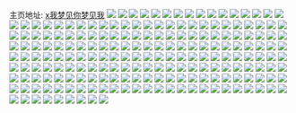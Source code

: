 主页地址: [x我梦见你梦见我](https://weibo.com/u/5977188465) 
![](https://wx4.sinaimg.cn/mw2000/006wvFLzly1h5cghpqr9rj30j60j6wf4.jpg) 
![](https://wx4.sinaimg.cn/mw2000/006wvFLzly1h5bfsxnm4qj30ho0gt763.jpg) 
![](https://wx4.sinaimg.cn/mw2000/006wvFLzly1h5b584u27hj31400u0dmn.jpg) 
![](https://wx4.sinaimg.cn/mw2000/006wvFLzly1h5b58yd6naj308c08cglr.jpg) 
![](https://wx4.sinaimg.cn/mw2000/006wvFLzly1h57rzgthncj30n01dsadx.jpg) 
![](https://wx4.sinaimg.cn/mw2000/006wvFLzly1h577f4n6uaj30u00u03zz.jpg) 
![](https://wx4.sinaimg.cn/mw2000/006wvFLzly1h53150cgvrj30dr0deq3c.jpg) 
![](https://wx4.sinaimg.cn/mw2000/006wvFLzly1h50iwez4wej30u014g11u.jpg) 
![](https://wx4.sinaimg.cn/mw2000/006wvFLzly1h50iwbhvygj30n00c9gm1.jpg) 
![](https://wx4.sinaimg.cn/mw2000/006wvFLzly1h4ym96m2jgj30u0140afv.jpg) 
![](https://wx4.sinaimg.cn/mw2000/006wvFLzly1h4ym98xtp4j30n00n0myi.jpg) 
![](https://wx4.sinaimg.cn/mw2000/006wvFLzly1h4xebi1ktaj30n01dsjsm.jpg) 
![](https://wx4.sinaimg.cn/mw2000/006wvFLzly1h4xebi87a8j30h90aft9c.jpg) 
![](https://wx4.sinaimg.cn/mw2000/006wvFLzly1h4v18kxrm2j31400u0gw9.jpg) 
![](https://wx4.sinaimg.cn/mw2000/006wvFLzly1h4v18leuzsj31400u07a9.jpg) 
![](https://wx4.sinaimg.cn/mw2000/006wvFLzly1h4v19a64v6j30u00vjq6n.jpg) 
![](https://wx4.sinaimg.cn/mw2000/006wvFLzly1h4v18tbi1nj30dw0dwt9n.jpg) 
![](https://wx4.sinaimg.cn/mw2000/006wvFLzly1h4typhq037j31870u0432.jpg) 
![](https://wx4.sinaimg.cn/mw2000/006wvFLzly1h4rpqqn0ssj30gq0afjrj.jpg) 
![](https://wx4.sinaimg.cn/mw2000/006wvFLzly1h4rpqq6gh0j30hs0hsq3z.jpg) 
![](https://wx4.sinaimg.cn/mw2000/006wvFLzly1h4rdmv8sh6j30er0c674j.jpg) 
![](https://wx4.sinaimg.cn/mw2000/006wvFLzly1h4qjcexuu9j31900oln05.jpg) 
![](https://wx4.sinaimg.cn/mw2000/006wvFLzly1h4qj7uxaqcj30tu0x9gsr.jpg) 
![](https://wx4.sinaimg.cn/mw2000/006wvFLzly1h4qjdrmn6wj30n00v0q4d.jpg) 
![](https://wx4.sinaimg.cn/mw2000/006wvFLzly1h4qj7vga4mj30n01ds0tx.jpg) 
![](https://wx4.sinaimg.cn/mw2000/006wvFLzly1h4qjee7ze7j30hj09zaae.jpg) 
![](https://wx4.sinaimg.cn/mw2000/006wvFLzly1h4qj695xwqj30j60j6gn0.jpg) 
![](https://wx4.sinaimg.cn/mw2000/006wvFLzgy1h4q0z26gt5j31940u0alg.jpg) 
![](https://wx4.sinaimg.cn/mw2000/006wvFLzgy1h4q0zhzun3j30bg0aoq37.jpg) 
![](https://wx4.sinaimg.cn/mw2000/006wvFLzgy1h4petecepoj31400u0q9x.jpg) 
![](https://wx4.sinaimg.cn/mw2000/006wvFLzgy1h4pet8uw4bj30n01dsn1t.jpg) 
![](https://wx4.sinaimg.cn/mw2000/006wvFLzgy1h4o6inr2l4j33402c0e82.jpg) 
![](https://wx4.sinaimg.cn/mw2000/006wvFLzgy1h4n26nofdzj33402c0kjl.jpg) 
![](https://wx4.sinaimg.cn/mw2000/006wvFLzgy1h4n26lu2fsj33402c0u0x.jpg) 
![](https://wx4.sinaimg.cn/mw2000/006wvFLzgy1h4n26ji8olj33402c0kjm.jpg) 
![](https://wx4.sinaimg.cn/mw2000/006wvFLzgy1h4n26tpj30j30ho0lxtbp.jpg) 
![](https://wx4.sinaimg.cn/mw2000/006wvFLzgy1h4lw2sop1gj30gi0rhgow.jpg) 
![](https://wx4.sinaimg.cn/mw2000/006wvFLzgy1h4lve08qzvj30hd0u4wij.jpg) 
![](https://wx4.sinaimg.cn/mw2000/006wvFLzgy1h4lve10fwjj30hn0uwn0a.jpg) 
![](https://wx4.sinaimg.cn/mw2000/006wvFLzgy1h4lve1u97kj30i40mwgoo.jpg) 
![](https://wx4.sinaimg.cn/mw2000/006wvFLzgy1h4lveoqeeuj30i20zc0xh.jpg) 
![](https://wx4.sinaimg.cn/mw2000/006wvFLzgy1h4lvf2uycoj30gz0gztam.jpg) 
![](https://wx4.sinaimg.cn/mw2000/006wvFLzly1h4jlxqvyauj308c087jrh.jpg) 
![](https://wx4.sinaimg.cn/mw2000/006wvFLzly1h4ib3kht56j31ds0n0wzy.jpg) 
![](https://wx4.sinaimg.cn/mw2000/006wvFLzly1h4g5nbvpnej31z322dhdt.jpg) 
![](https://wx4.sinaimg.cn/mw2000/006wvFLzly1h4g5ncw1psj32021zxnpd.jpg) 
![](https://wx4.sinaimg.cn/mw2000/006wvFLzly1h4g5ndbd5nj30iu0iuwf6.jpg) 
![](https://wx4.sinaimg.cn/mw2000/006wvFLzly1h4eyb6gluxj30hk14yahw.jpg) 
![](https://wx4.sinaimg.cn/mw2000/006wvFLzly1h4eyblkuv6j30gi12sq7r.jpg) 
![](https://wx4.sinaimg.cn/mw2000/006wvFLzly1h4ey41xb3xj30gb10qwgw.jpg) 
![](https://wx4.sinaimg.cn/mw2000/006wvFLzly1h4e9xfkghnj30u00u0tdx.jpg) 
![](https://wx4.sinaimg.cn/mw2000/006wvFLzly1h4cq6akidgj30qo1jk7bu.jpg) 
![](https://wx4.sinaimg.cn/mw2000/006wvFLzly1h4cnlu468gj32c0340u0y.jpg) 
![](https://wx4.sinaimg.cn/mw2000/006wvFLzly1h4cnm0evvej30rh11pn2u.jpg) 
![](https://wx4.sinaimg.cn/mw2000/006wvFLzly1h4cnm8xkonj30hp0vtaf7.jpg) 
![](https://wx4.sinaimg.cn/mw2000/006wvFLzly1h4cnlzun7rj33402c0e82.jpg) 
![](https://wx4.sinaimg.cn/mw2000/006wvFLzly1h4cnlst4omj31ds0n0qli.jpg) 
![](https://wx4.sinaimg.cn/mw2000/006wvFLzly1h4cnlx9f14j31ds0n0qrv.jpg) 
![](https://wx4.sinaimg.cn/mw2000/006wvFLzly1h4bihr4pxsj32u72b14qr.jpg) 
![](https://wx4.sinaimg.cn/mw2000/006wvFLzly1h4bigbedi2j32vd288b2a.jpg) 
![](https://wx4.sinaimg.cn/mw2000/006wvFLzly1h4big9j82bj31g811zh1i.jpg) 
![](https://wx4.sinaimg.cn/mw2000/006wvFLzly1h4bigbsfgqj30h10iomz4.jpg) 
![](https://wx4.sinaimg.cn/mw2000/006wvFLzly1h4ad826b8zj33402c0x6r.jpg) 
![](https://wx4.sinaimg.cn/mw2000/006wvFLzly1h4ad83o5xlj33402c0npf.jpg) 
![](https://wx4.sinaimg.cn/mw2000/006wvFLzly1h4ad85yesnj33402c01l0.jpg) 
![](https://wx4.sinaimg.cn/mw2000/006wvFLzly1h4ad87bkxzj33402c04qq.jpg) 
![](https://wx4.sinaimg.cn/mw2000/006wvFLzly1h4ad88aqqfj33402c0u0x.jpg) 
![](https://wx4.sinaimg.cn/mw2000/006wvFLzly1h4ad89ea2hj33402c0kjm.jpg) 
![](https://wx4.sinaimg.cn/mw2000/006wvFLzly1h4ad8bu6qzj33402c0hdw.jpg) 
![](https://wx4.sinaimg.cn/mw2000/006wvFLzly1h4ad8d7s42j33402c07wi.jpg) 
![](https://wx4.sinaimg.cn/mw2000/006wvFLzly1h4ad8fskycj33402c0e83.jpg) 
![](https://wx4.sinaimg.cn/mw2000/006wvFLzly1h4ad8h1wbpj33402c0qv5.jpg) 
![](https://wx4.sinaimg.cn/mw2000/006wvFLzly1h4ad8i35qgj33402c0b2a.jpg) 
![](https://wx4.sinaimg.cn/mw2000/006wvFLzly1h4ad8jn3nyj33402c07wj.jpg) 
![](https://wx4.sinaimg.cn/mw2000/006wvFLzly1h4ad8lltruj33402c0npd.jpg) 
![](https://wx4.sinaimg.cn/mw2000/006wvFLzly1h4adhi5ttnj325l2vu4qp.jpg) 
![](https://wx4.sinaimg.cn/mw2000/006wvFLzly1h48x0abozkj30bk0kt75l.jpg) 
![](https://wx4.sinaimg.cn/mw2000/006wvFLzly1h48x5bw7o4j30kw0hddi3.jpg) 
![](https://wx4.sinaimg.cn/mw2000/006wvFLzly1h48x1l5qyij30h9126q6v.jpg) 
![](https://wx4.sinaimg.cn/mw2000/006wvFLzly1h48x07htmij32c01nk4qp.jpg) 
![](https://wx4.sinaimg.cn/mw2000/006wvFLzly1h48x0bqhewj330b22h7wi.jpg) 
![](https://wx4.sinaimg.cn/mw2000/006wvFLzly1h481hza81sj30n01dsk87.jpg) 
![](https://wx4.sinaimg.cn/mw2000/006wvFLzly1h481juq13jj30mr0cxt9j.jpg) 
![](https://wx4.sinaimg.cn/mw2000/006wvFLzly1h481jc3sfpj30u01hc10y.jpg) 
![](https://wx4.sinaimg.cn/mw2000/006wvFLzly1h481jfauvdj30jb0etjtg.jpg) 
![](https://wx4.sinaimg.cn/mw2000/006wvFLzly1h481jd753cj30t50vm76t.jpg) 
![](https://wx4.sinaimg.cn/mw2000/006wvFLzly1h481jcpjcej30n00j2wf3.jpg) 
![](https://wx4.sinaimg.cn/mw2000/006wvFLzly1h47lqhetevj32y624mu0y.jpg) 
![](https://wx4.sinaimg.cn/mw2000/006wvFLzly1h47lqizb7jj33402c0u0x.jpg) 
![](https://wx4.sinaimg.cn/mw2000/006wvFLzly1h47lqkr2r7j33402c0b2a.jpg) 
![](https://wx4.sinaimg.cn/mw2000/006wvFLzly1h47lqmf7gsj334020xb2a.jpg) 
![](https://wx4.sinaimg.cn/mw2000/006wvFLzly1h47lqnpg73j33402c0kjl.jpg) 
![](https://wx4.sinaimg.cn/mw2000/006wvFLzly1h47lqrc31uj33402c0hdu.jpg) 
![](https://wx4.sinaimg.cn/mw2000/006wvFLzly1h45r09wltcj32qa21pe81.jpg) 
![](https://wx4.sinaimg.cn/mw2000/006wvFLzly1h45r0afgkpj30qg0k4thp.jpg) 
![](https://wx4.sinaimg.cn/mw2000/006wvFLzly1h45r0auulpj30j7105afe.jpg) 
![](https://wx4.sinaimg.cn/mw2000/006wvFLzly1h45r0b4le3j30ji0bdq5c.jpg) 
![](https://wx4.sinaimg.cn/mw2000/006wvFLzly1h43ah4k5ipj30kk0em0uu.jpg) 
![](https://wx4.sinaimg.cn/mw2000/006wvFLzly1h43ahwbv7zj30gu0c7q4d.jpg) 
![](https://wx4.sinaimg.cn/mw2000/006wvFLzly1h43ahcwowdj33402c0u0x.jpg) 
![](https://wx4.sinaimg.cn/mw2000/006wvFLzly1h43ahxut2qj33402c0kjm.jpg) 
![](https://wx4.sinaimg.cn/mw2000/006wvFLzly1h43ahzfbcij33402c0kjm.jpg) 
![](https://wx4.sinaimg.cn/mw2000/006wvFLzly1h43ahb56ytj33402c0hdv.jpg) 
![](https://wx4.sinaimg.cn/mw2000/006wvFLzly1h428fmesnuj30j60j6jsw.jpg) 
![](https://wx4.sinaimg.cn/mw2000/006wvFLzly1h428ir1n8zj30gl13vn18.jpg) 
![](https://wx4.sinaimg.cn/mw2000/006wvFLzly1h4173ep0uyj30j60j6jsw.jpg) 
![](https://wx4.sinaimg.cn/mw2000/006wvFLzly1h4121vt2l7j30h114mwkd.jpg) 
![](https://wx4.sinaimg.cn/mw2000/006wvFLzly1h4121w3scpj30hv13fn2l.jpg) 
![](https://wx4.sinaimg.cn/mw2000/006wvFLzly1h4121vjgsij30h911njwp.jpg) 
![](https://wx4.sinaimg.cn/mw2000/006wvFLzly1h411vmovllj30tz0mik4j.jpg) 
![](https://wx4.sinaimg.cn/mw2000/006wvFLzly1h411vnfrsrj31co0rdnco.jpg) 
![](https://wx4.sinaimg.cn/mw2000/006wvFLzly1h411vm074sj30tz0mi7c9.jpg) 
![](https://wx4.sinaimg.cn/mw2000/006wvFLzly1h411vprsnhj313u0svwru.jpg) 
![](https://wx4.sinaimg.cn/mw2000/006wvFLzly1h4121v5z7dj30fo14pdkl.jpg) 
![](https://wx4.sinaimg.cn/mw2000/006wvFLzly1h3zuj1r98ej30hs0hsq4v.jpg) 
![](https://wx4.sinaimg.cn/mw2000/006wvFLzly1h3ytr08lesj30kb0mw79b.jpg) 
![](https://wx4.sinaimg.cn/mw2000/006wvFLzly1h3ytr0kcfxj31c60it75q.jpg) 
![](https://wx4.sinaimg.cn/mw2000/006wvFLzly1h3ytqzs6arj30jg0jgdhm.jpg) 
![](https://wx4.sinaimg.cn/mw2000/006wvFLzly1h3yr7mgec0j30hi0hugnp.jpg) 
![](https://wx4.sinaimg.cn/mw2000/006wvFLzly1h3xlzkjunqj33402c0x6q.jpg) 
![](https://wx4.sinaimg.cn/mw2000/006wvFLzly1h3xlzlj4fdj30h711g43v.jpg) 
![](https://wx4.sinaimg.cn/mw2000/006wvFLzly1h3xm01np2rj30hv0kk0vw.jpg) 
![](https://wx4.sinaimg.cn/mw2000/006wvFLzly1h3xlzmq10fj32c0340hdu.jpg) 
![](https://wx4.sinaimg.cn/mw2000/006wvFLzly1h3xlzga41kj30n01dsdgl.jpg) 
![](https://wx4.sinaimg.cn/mw2000/006wvFLzly1h3xm3prsmmj30fb0fngo7.jpg) 
![](https://wx4.sinaimg.cn/mw2000/006wvFLzly1h3v9a0t1qkj30fx0kvjut.jpg) 
![](https://wx4.sinaimg.cn/mw2000/006wvFLzly1h3u47h7bdij30gd0eg764.jpg) 
![](https://wx4.sinaimg.cn/mw2000/006wvFLzly1h3u474pgh5j33402c0u0y.jpg) 
![](https://wx4.sinaimg.cn/mw2000/006wvFLzly1h3u47hy53jj30m80godhk.jpg) 
![](https://wx4.sinaimg.cn/mw2000/006wvFLzly1h3u47caqb8j33402c0qv5.jpg) 
![](https://wx4.sinaimg.cn/mw2000/006wvFLzly1h3u47eqtwuj32c03401kz.jpg) 
![](https://wx4.sinaimg.cn/mw2000/006wvFLzly1h3u477lb5ij33402c0e81.jpg) 
![](https://wx4.sinaimg.cn/mw2000/006wvFLzly1h3snbwvmxmj30gz0x8mz3.jpg) 
![](https://wx4.sinaimg.cn/mw2000/006wvFLzly1h3snbwkds0j30hd0dggm6.jpg) 
![](https://wx4.sinaimg.cn/mw2000/006wvFLzly1h3snciwwxej30u01hc7f1.jpg) 
![](https://wx4.sinaimg.cn/mw2000/006wvFLzly1h3sh1i16v2j30jz0ic75s.jpg) 
![](https://wx4.sinaimg.cn/mw2000/006wvFLzly1h3q5pxvm70j31ds0n0av3.jpg) 
![](https://wx4.sinaimg.cn/mw2000/006wvFLzly1h3q5pv8a15j31ds0n0asm.jpg) 
![](https://wx4.sinaimg.cn/mw2000/006wvFLzly1h3q5q0189xj31ds0n0kal.jpg) 
![](https://wx4.sinaimg.cn/mw2000/006wvFLzly1h3q5q2hrlsj31ds0n04ia.jpg) 
![](https://wx4.sinaimg.cn/mw2000/006wvFLzly1h3q5q5ke9xj31ds0n0qq6.jpg) 
![](https://wx4.sinaimg.cn/mw2000/006wvFLzly1h3q5q9nj13j31ds0n0e2v.jpg) 
![](https://wx4.sinaimg.cn/mw2000/006wvFLzly1h3q5qcifvbj31ds0n0qps.jpg) 
![](https://wx4.sinaimg.cn/mw2000/006wvFLzly1h3q5qf073qj31ds0n0qod.jpg) 
![](https://wx4.sinaimg.cn/mw2000/006wvFLzly1h3oxnzocz9j30jd0glq6l.jpg) 
![](https://wx4.sinaimg.cn/mw2000/006wvFLzly1h3oxnuwv1wj30ga0h041o.jpg) 
![](https://wx4.sinaimg.cn/mw2000/006wvFLzly1h3oeir89ltj30fq0j5t9g.jpg) 
![](https://wx4.sinaimg.cn/mw2000/006wvFLzly1h3oeithf2ej31ds0n0goj.jpg) 
![](https://wx4.sinaimg.cn/mw2000/006wvFLzly1h3odewn32uj32c0340x6p.jpg) 
![](https://wx4.sinaimg.cn/mw2000/006wvFLzly1h3oddr8c8kj30tz0miq9x.jpg) 
![](https://wx4.sinaimg.cn/mw2000/006wvFLzly1h3odexbkusj31u31dk7s3.jpg) 
![](https://wx4.sinaimg.cn/mw2000/006wvFLzly1h3oddsloe5j33402c07wi.jpg) 
![](https://wx4.sinaimg.cn/mw2000/006wvFLzly1h3oddt99jej30tz0mi106.jpg) 
![](https://wx4.sinaimg.cn/mw2000/006wvFLzly1h3oddrsq6uj30i506ht8y.jpg) 
![](https://wx4.sinaimg.cn/mw2000/006wvFLzly1h3oddtulzuj33402c0e81.jpg) 
![](https://wx4.sinaimg.cn/mw2000/006wvFLzly1h3odey9s2tj33402c0npe.jpg) 
![](https://wx4.sinaimg.cn/mw2000/006wvFLzly1h3odeuujxyj32c0340qv6.jpg) 
![](https://wx4.sinaimg.cn/mw2000/006wvFLzly1h3mfyckgt9j30ip05gq3s.jpg) 
![](https://wx4.sinaimg.cn/mw2000/006wvFLzly1h3mfyc50x2j30tz0migte.jpg) 
![](https://wx4.sinaimg.cn/mw2000/006wvFLzly1h3m0bw9hlwj30kb0orq82.jpg) 
![](https://wx4.sinaimg.cn/mw2000/006wvFLzly1h3kuf1q740j33402c0e83.jpg) 
![](https://wx4.sinaimg.cn/mw2000/006wvFLzly1h3kufgz96aj32272qx7wh.jpg) 
![](https://wx4.sinaimg.cn/mw2000/006wvFLzly1h3kuffisfpj33402c07wi.jpg) 
![](https://wx4.sinaimg.cn/mw2000/006wvFLzly1h3jknwu7tdj32c03407wi.jpg) 
![](https://wx4.sinaimg.cn/mw2000/006wvFLzly1h3jknyay2oj30tz0mi174.jpg) 
![](https://wx4.sinaimg.cn/mw2000/006wvFLzly1h3jknz53ctj30tz0min8d.jpg) 
![](https://wx4.sinaimg.cn/mw2000/006wvFLzly1h3jko0d3pkj30tz0miwpz.jpg) 
![](https://wx4.sinaimg.cn/mw2000/006wvFLzly1h3jko2hm96j32c03401l0.jpg) 
![](https://wx4.sinaimg.cn/mw2000/006wvFLzly1h3jknzis5qj30ku0kuq4g.jpg) 
![](https://wx4.sinaimg.cn/mw2000/006wvFLzly1h3ik33bq78j32c0341npe.jpg) 
![](https://wx4.sinaimg.cn/mw2000/006wvFLzly1h3ik377kfhj31ds0n0dxy.jpg) 
![](https://wx4.sinaimg.cn/mw2000/006wvFLzly1h3ik34rvisj30gm0fxabm.jpg) 
![](https://wx4.sinaimg.cn/mw2000/006wvFLzly1h3ik329fo5j30gw0xzn0s.jpg) 
![](https://wx4.sinaimg.cn/mw2000/006wvFLzly1h3haeqo55jj32c0340u0y.jpg) 
![](https://wx4.sinaimg.cn/mw2000/006wvFLzly1h3haeol45xj30jw0jw40o.jpg) 
![](https://wx4.sinaimg.cn/mw2000/006wvFLzly1h3g2r13vakj33402c0kjm.jpg) 
![](https://wx4.sinaimg.cn/mw2000/006wvFLzly1h3g2o3tgeoj32c0340b2a.jpg) 
![](https://wx4.sinaimg.cn/mw2000/006wvFLzly1h3fx7o5iooj33402c0kjn.jpg) 
![](https://wx4.sinaimg.cn/mw2000/006wvFLzly1h3fx7sixaxj33402c0b2a.jpg) 
![](https://wx4.sinaimg.cn/mw2000/006wvFLzly1h3fxbkxmulj30g20diwgn.jpg) 
![](https://wx4.sinaimg.cn/mw2000/006wvFLzly1h3fx7t3nkbj30u00tmdjs.jpg) 
![](https://wx4.sinaimg.cn/mw2000/006wvFLzly1h3ez3yzpx6j30gt1220zj.jpg) 
![](https://wx4.sinaimg.cn/mw2000/006wvFLzly1h3ez41x2iqj31ds0n0qi3.jpg) 
![](https://wx4.sinaimg.cn/mw2000/006wvFLzly1h3ez4271wuj30jz0icq4b.jpg) 
![](https://wx4.sinaimg.cn/mw2000/006wvFLzly1h3em3ad686j30xx0lu44e.jpg) 
![](https://wx4.sinaimg.cn/mw2000/006wvFLzly1h3cs4gs0qmj30my09p74t.jpg) 
![](https://wx4.sinaimg.cn/mw2000/006wvFLzly1h3cs4f0zfdj33402c0qv7.jpg) 
![](https://wx4.sinaimg.cn/mw2000/006wvFLzly1h3bk0ufxurj32on1rm1kx.jpg) 
![](https://wx4.sinaimg.cn/mw2000/006wvFLzly1h3bk0wb8z8j32ys26ye82.jpg) 
![](https://wx4.sinaimg.cn/mw2000/006wvFLzly1h3bk0x8w5nj31y51ep1kx.jpg) 
![](https://wx4.sinaimg.cn/mw2000/006wvFLzly1h3bk0rvbmmj32ky1z9u0x.jpg) 
![](https://wx4.sinaimg.cn/mw2000/006wvFLzly1h3bk0th6a6j33402c07wi.jpg) 
![](https://wx4.sinaimg.cn/mw2000/006wvFLzly1h3bk2lsmoij331b1ujnpd.jpg) 
![](https://wx4.sinaimg.cn/mw2000/006wvFLzly1h3bk2j68irj33402c07wi.jpg) 
![](https://wx4.sinaimg.cn/mw2000/006wvFLzly1h3bk2kskuwj33022914qq.jpg) 
![](https://wx4.sinaimg.cn/mw2000/006wvFLzly1h3bk1az3p6j30hl112gpz.jpg) 
![](https://wx4.sinaimg.cn/mw2000/006wvFLzly1h39c8v4vwnj33402c0b29.jpg) 
![](https://wx4.sinaimg.cn/mw2000/006wvFLzly1h39c8w5w75j33402c07wh.jpg) 
![](https://wx4.sinaimg.cn/mw2000/006wvFLzly1h39c8tio44j31mo268b29.jpg) 
![](https://wx4.sinaimg.cn/mw2000/006wvFLzly1h39c8y5exuj30tz0min3c.jpg) 
